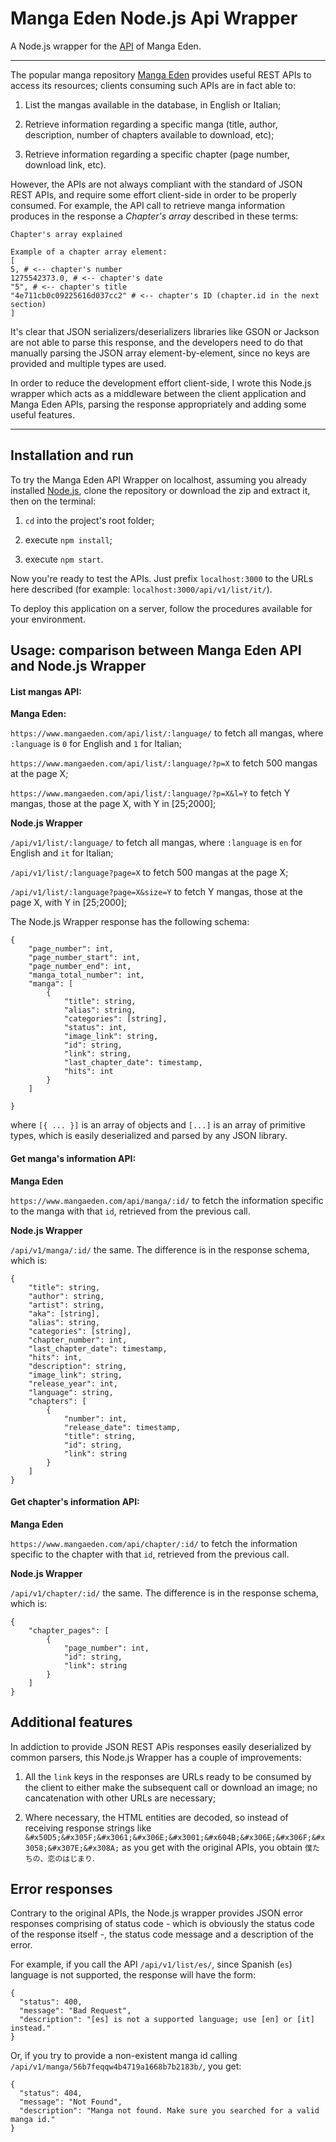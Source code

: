# Manga Eden Node.js Api Wrapper
A Node.js wrapper for the [API](www.mangaeden.com/api/) of Manga Eden.

____

The popular manga repository [Manga Eden](www.mangaeden.com/) provides useful REST APIs to access its resources; clients consuming such APIs are in fact able to:

1) List the mangas available in the database, in English or Italian;

2) Retrieve information regarding a specific manga (title, author, description, number of chapters available to download, etc);

3) Retrieve information regarding a specific chapter (page number, download link, etc).

However, the APIs are not always compliant with the standard of JSON REST APIs, and require some effort client-side in order to be properly consumed.
For example, the API call to retrieve manga information produces in the response a _Chapter's array_ described in these terms:

```
Chapter's array explained

Example of a chapter array element: 
[ 
5, # <-- chapter's number 
1275542373.0, # <-- chapter's date 
"5", # <-- chapter's title 
"4e711cb0c09225616d037cc2" # <-- chapter's ID (chapter.id in the next section) 
]
```

It's clear that JSON serializers/deserializers libraries like GSON or Jackson are not able to parse this response, and the developers need to do that manually parsing the JSON array element-by-element, since no keys are provided and multiple types are used.

In order to reduce the development effort client-side, I wrote this Node.js wrapper which acts as a middleware between the client application and Manga Eden APIs, parsing the response appropriately and adding some useful features.

____

## Installation and run

To try the Manga Eden API Wrapper on localhost, assuming you already installed [Node.js](https://nodejs.org/it/download/), clone the repository or download the zip and extract it, then on the terminal:

1) `cd` into the project's root folder;

2) execute `npm install`;

3) execute `npm start`.

Now you're ready to test the APIs. Just prefix `localhost:3000` to the URLs here described (for example: `localhost:3000/api/v1/list/it/`).

To deploy this application on a server, follow the procedures available for your environment.

## Usage: comparison between Manga Eden API and Node.js Wrapper

#### List mangas API:

**Manga Eden:**

`https://www.mangaeden.com/api/list/:language/` to fetch all mangas, where `:language` is `0` for English and `1` for Italian;

`https://www.mangaeden.com/api/list/:language/?p=X` to fetch 500 mangas at the page X;

`https://www.mangaeden.com/api/list/:language/?p=X&l=Y` to fetch Y mangas, those at the page X, with Y in \[25;2000];

**Node.js Wrapper**

`/api/v1/list/:language/` to fetch all mangas, where `:language` is `en` for English and `it` for Italian;

`/api/v1/list/:language?page=X` to fetch 500 mangas at the page X;

`/api/v1/list/:language?page=X&size=Y` to fetch Y mangas, those at the page X, with Y in \[25;2000];

The Node.js Wrapper response has the following schema:
```
{
	"page_number": int,
	"page_number_start": int,
	"page_number_end": int,
	"manga_total_number": int,
	"manga": [
		{
			"title": string,
			"alias": string,
			"categories": [string],
			"status": int,
			"image_link": string,
			"id": string,
			"link": string,
			"last_chapter_date": timestamp,
			"hits": int
		}
	]

}
```
where `[{ ... }]` is an array of objects and `[...]` is an array of primitive types, which is easily deserialized and parsed by any JSON library. 

#### Get manga's information API:

**Manga Eden**

`https://www.mangaeden.com/api/manga/:id/` to fetch the information specific to the manga with that `id`, retrieved from the previous call.

**Node.js Wrapper**

`/api/v1/manga/:id/` the same. The difference is in the response schema, which is:

```
{
	"title": string,
	"author": string,
	"artist": string,
	"aka": [string],
	"alias": string,
	"categories": [string],
	"chapter_number": int,
	"last_chapter_date": timestamp,
	"hits": int,
	"description": string,
	"image_link": string,
	"release_year": int,
	"language": string,
	"chapters": [
		{
			"number": int,
			"release_date": timestamp,
			"title": string,
			"id": string,
			"link": string
		}
	]
}
```

#### Get chapter's information API:

**Manga Eden**

`https://www.mangaeden.com/api/chapter/:id/` to fetch the information specific to the chapter with that `id`, retrieved from the previous call.

**Node.js Wrapper**

`/api/v1/chapter/:id/` the same. The difference is in the response schema, which is:

```
{
	"chapter_pages": [
		{
			"page_number": int,
			"id": string,
			"link": string
		}
	]
}
```

## Additional features

In addiction to provide JSON REST APis responses easily deserialized by common parsers, this Node.js Wrapper has a couple of improvements:

1) All the `link` keys in the responses are URLs ready to be consumed by the client to either make the subsequent call or download an image; no cancatenation with other URLs are necessary;

2) Where necessary, the HTML entities are decoded, so instead of receiving response strings like `&#x50D5;&#x305F;&#x3061;&#x306E;&#x3001;&#x604B;&#x306E;&#x306F;&#x3058;&#x307E;&#x308A;` as you get with the original APIs, you obtain `僕たちの、恋のはじまり`. 


## Error responses

Contrary to the original APIs, the Node.js wrapper provides JSON error responses comprising of status code - which is obviously the status code of the response itself -, the status code message and a description of the error. 

For example, if you call the API `/api/v1/list/es/`, since Spanish (`es`) language is not supported, the response will have the form:

```
{
  "status": 400,
  "message": "Bad Request",
  "description": "[es] is not a supported language; use [en] or [it] instead."
}
```

Or, if you try to provide a non-existent manga id calling `/api/v1/manga/56b7feqqw4b4719a1668b7b2183b/`, you get:

```
{
  "status": 404,
  "message": "Not Found",
  "description": "Manga not found. Make sure you searched for a valid manga id."
}
```
